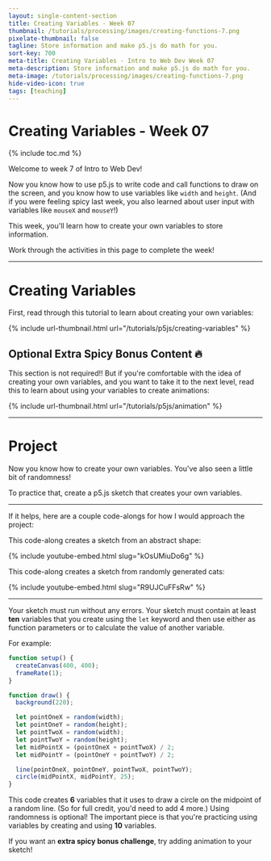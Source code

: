 ```yaml
---
layout: single-content-section
title: Creating Variables - Week 07
thumbnail: /tutorials/processing/images/creating-functions-7.png
pixelate-thumbnail: false
tagline: Store information and make p5.js do math for you.
sort-key: 700
meta-title: Creating Variables - Intro to Web Dev Week 07
meta-description: Store information and make p5.js do math for you.
meta-image: /tutorials/processing/images/creating-functions-7.png
hide-video-icon: true
tags: [teaching]
---
```


# Creating Variables - Week 07

{% include toc.md %}

Welcome to week 7 of Intro to Web Dev!

Now you know how to use p5.js to write code and call functions to draw on the screen, and you know how to use variables like `width` and `height`. (And if you were feeling spicy last week, you also learned about user input with variables like `mouseX` and `mouseY`!)

This week, you'll learn how to create your own variables to store information.

Work through the activities in this page to complete the week!

---

# Creating Variables

First, read through this tutorial to learn about creating your own variables:

{% include url-thumbnail.html url="/tutorials/p5js/creating-variables" %}

## Optional Extra Spicy Bonus Content 🔥

This section is not required!! But if you're comfortable with the idea of creating your own variables, and you want to take it to the next level, read this to learn about using your variables to create animations:

{% include url-thumbnail.html url="/tutorials/p5js/animation" %}

---

# Project

Now you know how to create your own variables. You've also seen a little bit of randomness!

To practice that, create a p5.js sketch that creates your own variables.

---

If it helps, here are a couple code-alongs for how I would approach the project:

This code-along creates a sketch from an abstract shape:

{% include youtube-embed.html slug="kOsUMiuDo6g" %}

This code-along creates a sketch from randomly generated cats:

{% include youtube-embed.html slug="R9UJCuFFsRw" %}

---

Your sketch must run without any errors. Your sketch must contain at least **ten** variables that you create using the `let` keyword and then use either as function parameters or to calculate the value of another variable.

For example:

```javascript
function setup() {
  createCanvas(400, 400);
  frameRate(1);
}

function draw() {
  background(220);

  let pointOneX = random(width);
  let pointOneY = random(height);
  let pointTwoX = random(width);
  let pointTwoY = random(height);
  let midPointX = (pointOneX + pointTwoX) / 2;
  let midPointY = (pointOneY + pointTwoY) / 2;

  line(pointOneX, pointOneY, pointTwoX, pointTwoY);
  circle(midPointX, midPointY, 25);
}
```

This code creates **6** variables that it uses to draw a circle on the midpoint of a random line. (So for full credit, you'd need to add 4 more.) Using randomness is optional! The important piece is that you're practicing using variables by creating and using **10** variables.

If you want an **extra spicy bonus challenge**, try adding animation to your sketch!
